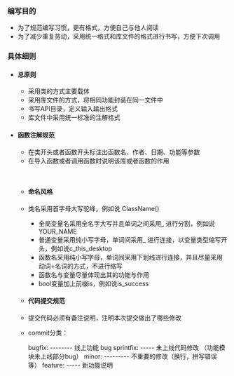 ### 编写目的  

* 为了规范编写习惯，更有格式，方便自己与他人阅读
* 为了减少重复劳动，采用统一格式和库文件的格式进行书写，方便下次调用

### 具体细则 

* #### 总原则

  * 采用类的方式主要载体
  * 采用库文件的方式，将相同功能封装在同一文件中
  * 书写API目录，定义输入输出格式
  * 库文件中采用统一标准的注解格式

* #### 函数注解规范 

  * 在类开头或者函数开头标注出函数名、作者、日期、功能等参数
  * 在导入函数或者调用函数时说明该库或者函数的作用

  ​                                       
  
  * #### 命名风格 
  
  * 类名采用首字母大写驼峰，例如说 ClassName()
    * 全局变量名采用全名字大写并且单词之间采用_ 进行分割，例如说YOUR_NAME
    * 普通变量采用纯小写字母，单词间采用_ 进行连接，以变量类型缩写开头，例如说c_this_desktop
    * 函数名采用纯小写字母，单词间采用下划线进行连接，并且尽量采用动词+名词的方式，不进行缩写
    * 函数名与变量尽量体现出其的功能与作用
    * bool变量加上前缀is，例如说is_success
  
  * #### 代码提交规范 
  
  * 提交代码必须有备注说明，注明本次提交做出了哪些修改
  
  * commit分类：
  
      bugfix: -------- 线上功能 bug
      sprintfix: ----- 未上线代码修改 （功能模块未上线部分bug）
      minor: --------- 不重要的修改（换行，拼写错误等）
      feature: ----- 新功能说明
  
    